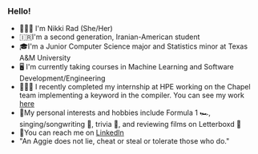 ### Hello!
- 🙋🏻‍♀️ I'm Nikki Rad (She/Her)
- 🇮🇷I'm a second generation, Iranian-American student
- 🎓I'm a Junior Computer Science major and Statistics minor at Texas A&M University
- 🖥 I'm currently taking courses in Machine Learning and Software Development/Engineering
- 👩🏻‍💻 I recently completed my internship at HPE working on the Chapel team implementing a keyword in the compiler. You can see my work [here](https://github.com/nikkirad/chapel)
- 🤍My personal interests and hobbies include Formula 1 🏎, singing/songwriting 🎤, trivia 🧩, and reviewing films on Letterboxd 🎥
- 💬You can reach me on [LinkedIn](https://www.linkedin.com/in/nikki-rad/)
- "An Aggie does not lie, cheat or steal or tolerate those who do."




<!--
**nikkirad/nikkirad** is a ✨ _special_ ✨ repository because its `README.md` (this file) appears on your GitHub profile.

Here are some ideas to get you started:

- 🔭 I’m currently working on ...
- 🌱 I’m currently learning ...
- 👯 I’m looking to collaborate on ...
- 🤔 I’m looking for help with ...
- 💬 Ask me about ...
- 📫 How to reach me: ...
- 😄 Pronouns: ...
- ⚡ Fun fact: ...
-->
